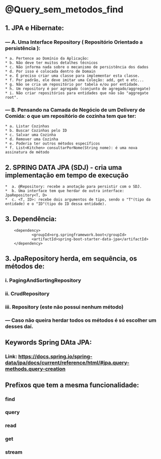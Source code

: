 # @Query_sem_metodos_find

## 1. JPA e Hibernate:
### — A. Uma Interface Repository ( Repositório Orientado a persistência ):
````
* a. Pertence ao Domínio da Aplicação:
* b. Não deve ter muitos detalhes técnicos
* c. Não informa nada sobre o mecanismo de persistência dos dados
* d. Por isso é colocada dentro de Domain
* e. É preciso criar uma classe para implementar esta classe.
* f. Por padrão, ele deve imitar uma Coleção: add, get e etc...
* g. Não se cria um repositório por tabela e/ou por entidade.
* h. Um repository é por agregado (conjunto de agregado/aggregate)
* i. Não criar repositórios para entidades que não são "aggregate root".
````

### — B. Pensando na Camada de Negócio de um Delivery de Comida: o que um repositório de cozinha tem que ter:
````
* a. Listar Cozinhas
* b. Buscar Cozinhas pelo ID
* c. Salvar uma Cozinha
* d. Remover uma Cozinha
* e. Poderia ter outros métodos específicos
* f. List<Kitchen> consultarPorNome(String nome): é uma nova assinatura de método
````

## 2. SPRING DATA JPA (SDJ) - cria uma implementação em tempo de execução
````
*  a. @Repository: recebe a anotação para persistir com o SDJ.
*  b. Uma interface tem que herdar de outra interface: JpaRepository<T, D>
*  c. <T, ID>: recebe dois argumentos de tipo, sendo o "T"(tipo da entidade) e o "ID"(tipo do ID dessa entidade).
````

## 3. Dependência:
````
    <dependency>
            <groupId>org.springframework.boot</groupId>
            <artifactId>spring-boot-starter-data-jpa</artifactId>
    </dependency>
````

## 3. JpaRepository herda, em sequência, os métodos de:
### i. PagingAndSortingRepository
### ii. CrudRepository
### iii. Repository (este não possui nenhum método)
### — Caso não queira herdar todos os métodos é só escolher um desses daí.

## Keywords Spring DAta JPA:
### Link: https://docs.spring.io/spring-data/jpa/docs/current/reference/html/#jpa.query-methods.query-creation

## Prefixos que tem a mesma funcionalidade:
### find
### query
### read
### get
### stream